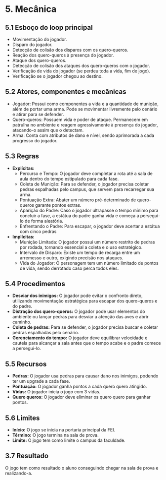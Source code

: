 # 5. Mecânica

## 5.1 Esboço do loop principal
-  Movimentação do jogador.
-   Disparo do jogador.
-   Detecção de colisão dos disparos com os quero-queros.
-   Reação dos quero-queros à presença do jogador.
-   Ataque dos quero-queros.
-   Detecção de colisão dos ataques dos quero-queros com o jogador.
-   Verificação de vida do jogador (se perdeu toda a vida, fim de jogo).
-   Verificação se o jogador chegou ao destino.

## 5.2 Atores, componentes e mecânicas

- Jogador: Possui como componentes a vida e a quantidade de munição, além de
portar uma arma. Pode se movimentar livremente pelo cenário e atirar para se
defender.
- Quero-queros: Possuem vida e poder de ataque. Permanecem em patrulha no
ambiente e reagem agressivamente à presença do jogador, atacando-o assim que o
detectam.
- Arma: Conta com atributos de dano e nível, sendo aprimorada a cada progresso do
jogador.

## 5.3 Regras
- **Explícitas:**
  - Percurso e Tempo: O jogador deve completar a rota até a sala de aula dentro
do tempo estipulado para cada fase.
  - Coleta de Munição: Para se defender, o jogador precisa coletar pedras
espalhadas pelo campus, que servem para recarregar sua arma.
  - Pontuação Extra: Abater um número pré-determinado de quero-queros
garante pontos extras.
  - Aparição do Padre: Caso o jogador ultrapasse o tempo mínimo para concluir
a fase, a estátua do padre ganha vida e começa a persegui-lo de forma aleatória.
  - Enfrentando o Padre: Para escapar, o jogador deve acertar a estátua com
cinco pedras
- **Implícitas:**
   - Munição Limitada: O jogador possui um número restrito de pedras por
rodada, tornando essencial a coleta e o uso estratégico.
   - Intervalo de Disparo: Existe um tempo de recarga entre um arremesso e
outro, exigindo precisão nos ataques.
   - Vida do Jogador: O personagem tem um número limitado de pontos de vida,
sendo derrotado caso perca todos eles.

## 5.4 Procedimentos
- **Desviar dos inimigos:** O jogador pode evitar o confronto direto, utilizando
movimentação estratégica para escapar dos quero-queros e do padre.
- **Distração dos quero-queros:** O jogador pode usar elementos do ambiente ou
lançar pedras para desviar a atenção das aves e abrir caminho.
- **Coleta de pedras:** Para se defender, o jogador precisa buscar e coletar pedras
espalhadas pelo cenário.
- **Gerenciamento do tempo:** O jogador deve equilibrar velocidade e cautela para
alcançar a sala antes que o tempo acabe e o padre comece a persegui-lo.

## 5.5 Recursos
- **Pedras:** O jogador usa pedras para causar dano nos inimigos, podendo ter um
upgrade a cada fase.
- **Pontuação:** O jogador ganha pontos a cada quero quero atingido.
- **Vidas:** O jogador inicia o jogo com 3 vidas.
- **Quero queros:** O jogador deve eliminar os quero quero para ganhar pontos.
  
## 5.6 Limites
- **Início:** O jogo se inicia na portaria principal da FEI.
- **Término:** O jogo termina na sala de prova.
- **Limite:** O jogo tem como limite o campus da faculdade.
  
## 3.7 Resultado
O jogo tem como resultado o aluno conseguindo chegar na sala de prova e
realizando-a.

